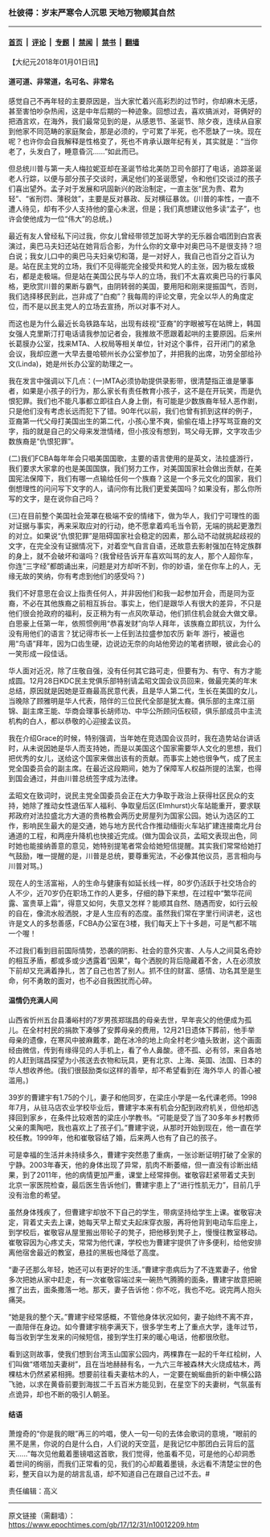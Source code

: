 ### 杜彼得：岁末严寒令人沉思 天地万物顺其自然

---

#### [首页](../../../..?n10012209) &nbsp;|&nbsp; [评论](../../../../../epoch-comment?n10012209) &nbsp;|&nbsp; [专题](../../../../../epoch-special?n10012209) &nbsp;|&nbsp; [禁闻](../../../../../epoch-news?n10012209) &nbsp;|&nbsp; [禁书](../../../../../books?n10012209) &nbsp;|&nbsp; [翻墙](https://github.com/gfw-breaker/nogfw/blob/master/README.md?n10012209)


<div class="post_content" id="artbody" itemprop="articleBody">
 <!-- article content begin -->
 <p>
  【大纪元2018年01月01日讯】
 </p>
 <h4>
  道可道、非常道，名可名、非常名
 </h4>
 <p>
  感觉自己不再年轻的主要原因是，当大家忙着兴高彩烈的过节时，你却麻木无感，甚至害怕吵杂热闹，这是中年后期的一种迹象。回想过去，喜欢搞派对，哥俩好的把酒言欢，在海外，我们最常见到的是，从感恩节、圣诞节、除夕夜，连续从自家到他家不同范畴的家庭聚会，那是必须的，宁可累了半死，也不愿缺了一块。现在呢？也许你会自我解释是性格变了，死也不肯承认跟年纪有关，其实就是：“当你老了，头发白了，睡意昏沉……”如此而已。
 </p>
 <p>
  但总统川普与第一夫人梅拉妮亚却在圣诞节给北美防卫司令部打了电话，追踪圣诞老人行踪，以便与部分孩子交谈时，满足他们的圣诞愿望，令和他们交谈过的孩子们喜出望外。孟子对于发展和巩固新兴的政治制定，一直主张“民为贵、君为轻”、“省刑罚、薄税敛”，主要是反对暴政、反对横征暴敛。(川普的率性，一直不遭人待见，却有不少人支持他的童心未泯，但是；我们真想建议他多读“孟子”，也许会使他成为一位“伟大”的总统。)
 </p>
 <p>
  最近有友人曾经私下问过我，你女儿曾经带领芝加哥大学的无乐器合唱团到白宫表演过，奥巴马夫妇还站在她背后合影，为什么你的文章中对奥巴马不是很支持？坦白说；我女儿口中的奥巴马夫妇亲切和蔼，是一对好人，我自己也百分之百认为是。站在民主党的立场，我们不见得能完全接受共和党人的主张，因为极左或极右，都是走极端。但是站在美国公民与华人的立场，我们不太喜欢奥巴马的行事风格，更欣赏川普的果断与霸气，由阴转弱的美国，要用阳和刚来提振国气，否则，我们选择移民到此，岂非成了“白痴”？我每周的评论文章，完全以华人的角度定位，而不是以民主党人的立场去宣扬，所以对事不对人。
 </p>
 <p>
  而这也是为什么最近长岛铁路车站，出现有歧视“亚裔”的字眼被写在站牌上，韩国女强人克里斯汀打电话请我参加记者会，我推故不愿跟着起哄的主要原因。后来州长葛膜办公室，找来MTA、人权局等相关单位，针对这个事件，召开闭门的紧急会议，我却应邀一大早去曼哈顿州长办公室参加了，并把我的出席，功劳全部给孙文(Linda)，她是州长办公室的助理之一。
 </p>
 <p>
  我在发言中强调以下几点：(一)MTA必须协助提供录影带，很清楚指正谁是肇事者，如果是小孩子的行为，那么家长有责任教育小孩子，这不是在开玩笑，而是仇恨犯罪。我们也不能凡事都立即往白人身上倒，有可能是少数族裔年轻人恶作剧，只是他们没有考虑长远而犯下了错。90年代以前，我们也曾有抓到这样的例子，亚裔第一代父母打美国出生的第二代，小孩心里不爽，偷偷在墙上抒写骂亚裔的文字，指的就是自己的父母来发泄情绪，但小孩没有想到，骂父母无罪，文字攻击少数族裔是“仇恨犯罪”。
 </p>
 <p>
  (二)我们FCBA每年年会只唱美国国歌，主要的语言使用的是英文，法拉盛游行，我们要求大家拿的也是美国国旗，我们努力工作，对美国国家社会做出贡献，在美国宪法保障下，我们有哪一点输给任何一个族裔？这是一个多元文化的国家，我们倒想理性的问问写下文字的人，请问你有比我们更爱美国吗？如果没有，那么你所写的文字，是在说你自己吗？
 </p>
 <p>
  (三)在目前整个美国社会笼罩在极端不安的情绪下，做为华人，我们宁可理性的面对证据与事实，再来采取应对的行动，绝不愿拿着鸡毛当令箭，无端的挑起更激烈的对立。如果说“仇恨犯罪”是阻碍国家社会稳定的因素，那么动不动就挑起歧视的文字，在完全没有证据情况下，对着空气自言自语，还故意去影射强加在特定族群的身上，就不会破坏和谐吗？(我曾经告诉开车喜欢叫骂的友人，那个人超你车，你连“三字经”都朗诵出来，问题是对方却听不到，你的妙语，坐在你车上的人，无缘无故的笑纳，你有考虑到他们的感受吗？)
 </p>
 <p>
  我们不好意思在会议上指责任何人，并非因他们和我一起参加开会，而是同为亚裔，不必在其他族裔之前相互拆台。事实上，他们是跟华人有很大的差异，不只是他们很会抢政府的福利，反正稍为有一点风吹草动，他们抓住机会就会大做文章。白思豪上任第一年，依照惯例用“恭喜发财”向华人拜年，该族裔立即抗议，为什么没有用他们的语言？犹记得市长一上任到法拉盛参加农历
  <ok href="https://www.epochtimes.com/gb/tag/%E6%96%B0%E5%B9%B4.html">
   新年
  </ok>
  游行，被逼也用“鸟语”拜年，因为口齿生硬，边说边无奈的向站他旁边的笔者挤眼，彼此会心的一笑形成一段佳话。
 </p>
 <p>
  华人面对近况，除了庄敬自强，没有任何其它路可走，但要有为、有守、有方才能成圆。12月28日KDC民主党俱乐部特别请孟昭文国会议员回来，做最完美的年末总结，原因就是因她是亚裔最高民意代表，且是华人第二代，生长在美国的女儿，当晚除了顾雅明是华人代表，陪伴的三位民代全部是犹太裔。俱乐部的主席江丽锦、副主席王能、华商会理事长胡师功、中华公所顾问伍权硕，俱乐部成员中主流机构的白人，都以恭敬的心迎接孟议员。
 </p>
 <p>
  我在介绍Grace的时候，特别强调，当年她在竞选国会议员时，我在造势站台讲话时，从未说因她是华人而支持她，而是以美国这个国家需要华人文化的思想，我们把优秀的女儿，送给这个国家来做出该有的贡献。而事实上她也很争气，成了民主党全国委员会的副主席。在最近这段期间，她为了保障军人权益所提的法案，也得到国会通过，并由川普总统签字成为法律。
 </p>
 <p>
  孟昭文在致词时，说民主党全国委员会正在大力争取于政治上获得社区民众的支持，她除了推动女性退伍军人福利、争取皇后区(Elmhurst)火车站能重开，要求联邦政府对法拉盛北方大道的贵格教会两历史房屋列为国家公园。她认为选区的工作，影响民生最大的是交通，她与地方民代合作推动缅街火车站扩建连接南北月台通道的工程，和两座升降机也快接近完成。(做为国会议员，孟昭文表现出色，同时她也能接纳善意的意见，她特别提笔者常会给她短信提醒。其实我们常常给她打气鼓励，唯一提醒的是，川普是总统，要尊重宪法，不必像其他议员，恶言相向与川普对骂。)
 </p>
 <p>
  现在人的生活富裕，人的生命与健康有如延长线一样，80岁仍活跃于社交场合的人不少，近70岁仍在职场工作的人更多，仔细的静下来想，在过程中“繁华花间露、富贵草上霜”，得意又如何，失意又怎样？能顺其自然、随遇而安，如行云般的自在，像流水般洒脱，才是人生应有的态度。虽然我们常在字里行间讲老，这也许是文人的多愁善感，FCBA办公室在3楼，我们每天上下十多趟，可是气都不喘一个喔！
 </p>
 <p>
  不过我们看到目前国际情势，恐袭的阴影、社会的意外灾害、人与人之间莫名奇妙的相互矛盾，都或多或少透露着“因果”，每个洒脱的背后隐藏着不舍，人在必须放下前却又充满着挣扎，苦了自己也苦了别人。抓不住的财富、感情、功名其至是生命，何不勇敢的面对，也不必自我困扰而心碎。
 </p>
 <h4>
  温情仍充满人间
 </h4>
 <p>
  山西省忻州五台县潘峪村的7岁男孩郑瑞昌的母亲去世，早年丧父的他便成为孤儿。在全村村民的捐款下凑够了安葬母亲的费用，12月21日遗体下葬前，他手举母亲的遗像，在寒风中披麻戴孝，跪在冰冷的地上向全村老少嗑头致谢，这个画面经由微信，传到有缘得见的人手机上，看了令人鼻酸。德不孤、必有邻，来自各地的人赶到瑞昌探望为小孩送去衣物和玩具，更有北京、上海、英国、法国、日本的华人想收养他。(我们很鼓励类似这样的善举，却不希望看到在
  <ok href="https://www.epochtimes.com/gb/tag/%E6%B5%B7%E5%A4%96%E5%8D%8E%E4%BA%BA.html">
   海外华人
  </ok>
  的善心被滥用。)
 </p>
 <p>
  39岁的曹建宇有1.75的个儿，妻子和他同岁，在梁庄小学是一名代课老师。1998年7月，从驻马店农业学校毕业后，曹建宇本来有机会分配到政府机关，但他却选择回到家乡，在条件比较艰苦的梁庄小学教书。“可能是受了当了30多年乡村教师父亲的熏陶吧，我也喜欢上了孩子们。”曹建宇说，从那时开始到现在，他一直在学校任教。1999年，他和崔敬容结了婚，后来两人也有了自己的孩子。
 </p>
 <p>
  可是幸福的生活并未持续多久，曹建宇突然患了重病，一张诊断证明打破了全家的宁静。2003年春天，他的身体出现了异常，肌肉不断萎缩，但一直没有诊断出结果，到了2011年，他的病情更加严重，课堂上经常摔倒。崔敬容赶紧带着丈夫到北京一家医院检查，最后医生告诉他们，曹建宇患上了“进行性肌无力”，目前几乎没有治愈的希望。
 </p>
 <p>
  虽然身体残疾了，但曹建宇却放不下自己的学生，带病坚持给学生上课。崔敬容决定，背着丈夫去上课，她每天早上帮丈夫起床穿衣服，再将他背到电动车后座上，到学校后，崔敬容从屋里搬出带轮子的凳子，把他移到凳子上，慢慢往教室移动。崔敬容因为心疼丈夫，常常为他代课，学校也为曹建宇提供了许多便利，给他安排离他宿舍最近的教室，悬挂的黑板也降低了高度。
 </p>
 <p>
  “妻子还那么年轻，她还可以有更好的生活。”曹建宇患病后为了不连累妻子，他曾多次把她从家中赶走，有一次崔敬容端过来一碗热气腾腾的面条，曹建宇故意把碗推了出去，面条撒落一地。那天，妻子告诉他：你不吃，我也不吃。说完两人抱头痛哭。
 </p>
 <p>
  “她是我的整个天。”曹建宇经常感概，不管他身体状况如何，妻子始终不离不弃，一直陪伴在身边。如今曹建宇桃李满天下，很多学生考上了重点大学，逢年过节，每当收到学生发来的问候短信，接到学生打来的暖心电话，他都很欣慰。
 </p>
 <p>
  看到这则故事，使我们想到台湾玉山国家公园内，两棵靠在一起的千年红桧树，人们叫做“塔塔加夫妻树”，且在当地赫赫有名，一九六三年被森林大火烧成枯木，两棵枯木仍然紧紧相拥。想要前往看夫妻枯木的人，一定要在蜿蜒曲折的新中横公路飞驰，以求在黄昏前要到海拔二千五百米方能见到，在星空下的夫妻树，气氛虽有点诡异，却也不断的吸引人朝圣。
 </p>
 <h4>
  结语
 </h4>
 <p>
  萧煌奇的“你是我的眼”再三的吟唱，使人一句一句的去体会歌词的意境，“眼前的黑不是黑，你说的白是什么白，人们说的天空蓝，是我记忆中那团白云背后的蓝天……”每次见他戴着墨镜唱这首歌，我们觉得，他虽看不见，可是他的心却洞悉着世间的绚丽，而我们正常看的见，我们的心却戴着墨镜，永远看不清楚尘世的色彩，整天自以为是的胡言乱语，却不知道自己在跟自己过不去。#
 </p>
 <p>
  责任编辑：高义
 </p>
 <!-- article content end -->
 <div id="below_article_ad">
 </div>
</div>


---

原文链接（需翻墙）：https://www.epochtimes.com/gb/17/12/31/n10012209.htm